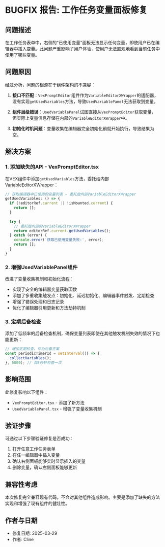 # BUGFIX 报告: 工作任务变量面板修复

## 问题描述

在工作任务表单中，右侧的"已使用变量"面板无法显示任何变量，即使用户已在编辑器中插入变量。此问题严重影响了用户体验，使用户无法直观地看到当前任务中使用了哪些变量。

## 问题原因

经过分析，问题的根源在于组件架构的不兼容：

1. **接口不匹配**：`VexPromptEditor`组件作为`VariableEditorXWrapper`的适配器，没有实现`getUsedVariables`方法，导致`UsedVariablePanel`无法获取到变量。

2. **组件层级错误**：`UsedVariablePanel`试图直接从`VexPromptEditor`获取变量，但实际上变量信息存储在内部的`VariableEditorXWrapper`中。

3. **初始化时机问题**：变量收集在编辑器完全初始化前就开始执行，导致结果为空。

## 解决方案

### 1. 添加缺失的API - VexPromptEditor.tsx

在VEX组件中添加`getUsedVariables`方法，委托给内部VariableEditorXWrapper：

```typescript
// 获取编辑器中已使用的变量列表 - 委托给内部VariableEditorXWrapper
getUsedVariables: () => {
  if (!editorRef.current || !isMounted.current) {
    return [];
  }
  
  try {
    // 委托给内部的VariableEditorXWrapper
    return editorRef.current.getUsedVariables();
  } catch (error) {
    console.error('获取已使用变量失败:', error);
    return [];
  }
}
```

### 2. 增强UsedVariablePanel组件

改进了变量收集机制和初始化流程：

- 实现了安全的编辑器变量获取函数
- 添加了多重收集触发点：初始化、延迟初始化、编辑器事件触发、定期检查
- 增强了错误处理和日志记录
- 优化了编辑器引用更新和方法劫持机制

### 3. 定期后备检查

添加了低频率的后备检查机制，确保变量列表即使在其他触发机制失效的情况下也能更新：

```typescript
// 增加定期检查，作为后备方案
const periodicTimerId = setInterval(() => {
  collectVariables();
}, 5000); // 每5秒钟检查一次
```

## 影响范围

此修复影响以下组件：

- `VexPromptEditor.tsx` - 添加了新方法
- `UsedVariablePanel.tsx` - 增强了变量收集机制

## 验证步骤

可通过以下步骤验证修复是否成功：

1. 打开任意工作任务表单
2. 在任一编辑器中插入变量
3. 确认右侧面板能够实时显示插入的变量
4. 删除变量，确认右侧面板能够更新

## 兼容性考虑

本次修复完全兼容现有代码，不会对其他组件造成影响。主要是添加了缺失的方法实现和增强了现有组件的健壮性。

## 作者与日期

- 修复日期: 2025-03-29
- 作者: Cline
